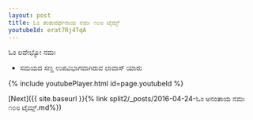 ```yaml
---
layout: post
title: ಓಂ ತಂತುವರ್ಧನಾಯ ನಮಃ ೧೦೮ ಟೈಮ್ಸ್
youtubeId: erat7Rj4TqA
---
```

 
 
 ಓಂ ಲವೇಭ್ಯೋ ನಮಃ  
 
 -  ಸಮಯದ ಸಣ್ಣ ಉಪವಿಭಾಗವಾಗಿರುವ ಲಾವಾಸ್ ಯಾರು 
 
  
 
  
 
 
 
 
 
 


{% include youtubePlayer.html id=page.youtubeId %}
 
[Next]({{ site.baseurl }}{% link  split2/_posts/2016-04-24-ಓಂ ಅನಂತಾಯ ನಮಃ ೧೦೮ ಟೈಮ್ಸ್.md%})
 
